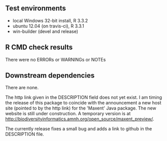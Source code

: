 ## Test environments
* local Windows 32-bit install, R 3.3.2
* ubuntu 12.04 (on travis-ci), R 3.3.1
* win-builder (devel and release)

## R CMD check results
There were no ERRORs or WARNINGs or NOTEs

## Downstream dependencies
There are none.

The http link given in the DESCRIPTION field does not yet exist.  I am timing the release of this package to coincide with the announcement a new host site (pointed to by the http link) for the 'Maxent' Java package.  The new website is still under construction.  A temporary version is at http://biodiversityinformatics.amnh.org/open_source/maxent_preview/.  

The currently release fixes a small bug and adds a link to github in the DESCRIPTION file.
